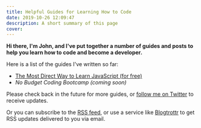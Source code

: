 ```yaml
---
title: Helpful Guides for Learning How to Code
date: 2019-10-26 12:09:47
description: A short summary of this page
cover:
---
```


**Hi there, I'm John, and I've put together a number of guides and posts to help you learn how to code and become a developer.**

Here is a list of the guides I've written so far:

- [The Most Direct Way to Learn JavaScript (for free)](/learn-javascript/)
- _No Budget Coding Bootcamp (coming soon)_

<!-- You can learn more about me on [my about page](/about/). -->

Please check back in the future for more guides, or [follow me on Twitter](https://twitter.com/JohnTurnerPGH) to receive updates.

Or you can subscribe to the [RSS feed](/rss2.xml), or use a service like [Blogtrottr](https://blogtrottr.com/) to get RSS updates delivered to you via email.
